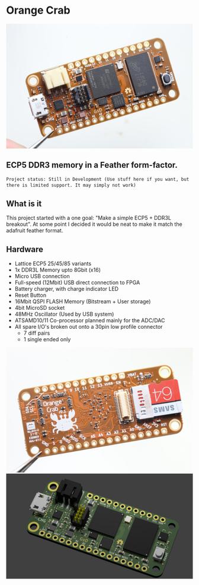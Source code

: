 # Orange Crab


![Front](documentation/images/OrangeCrab_r0.1_front.jpeg "Front")

## ECP5 DDR3 memory in a Feather form-factor.

	Project status: Still in Development (Use stuff here if you want, but there is limited support. It may simply not work)

## What is it
This project started with a one goal: "Make a simple ECP5 + DDR3L breakout". At some point I decided it would be neat to make it match the adafruit feather format. 


## Hardware
* Lattice ECP5 25/45/85 variants
* 1x DDR3L Memory upto 8Gbit (x16)
* Micro USB connection
* Full-speed (12Mbit) USB direct connection to FPGA
* Battery charger, with charge indicator LED
* Reset Button 
* 16Mbit QSPI FLASH Memory (Bitstream + User storage)
* 4bit MicroSD socket
* 48MHz Oscillator (Used by USB system)
* ATSAMD10/11 Co-processor planned mainly for the ADC/DAC
* All spare I/O's broken out onto a 30pin low profile connector
  * 7 diff pairs
  * 1 single ended only

![Back Photo](documentation/images/OrangeCrab_r0.1_back.jpeg "Back")
![Front Render](documentation/images/render_002.jpg "Front Render")
